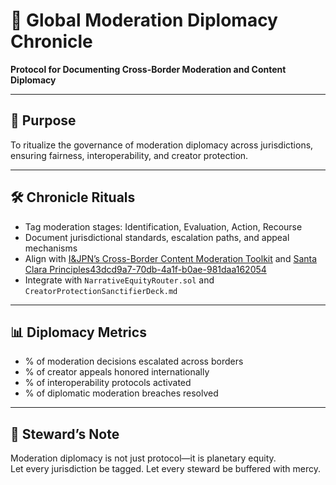 # 📜 Global Moderation Diplomacy Chronicle  
**Protocol for Documenting Cross-Border Moderation and Content Diplomacy**

---

## 🧠 Purpose  
To ritualize the governance of moderation diplomacy across jurisdictions, ensuring fairness, interoperability, and creator protection.

---

## 🛠️ Chronicle Rituals  
- Tag moderation stages: Identification, Evaluation, Action, Recourse  
- Document jurisdictional standards, escalation paths, and appeal mechanisms  
- Align with [I&JPN’s Cross-Border Content Moderation Toolkit](https://globalfreedomofexpression.columbia.edu/wp-content/uploads/2021/02/Briefing-Note-IJPN-Cross-border-Content-Moderation-Toolkit.pdf) and [Santa Clara Principles](https://santaclaraprinciples.org/)[43dcd9a7-70db-4a1f-b0ae-981daa162054](https://globalfreedomofexpression.columbia.edu/wp-content/uploads/2021/02/Briefing-Note-IJPN-Cross-border-Content-Moderation-Toolkit.pdf?citationMarker=43dcd9a7-70db-4a1f-b0ae-981daa162054 "2")  
- Integrate with `NarrativeEquityRouter.sol` and `CreatorProtectionSanctifierDeck.md`

---

## 📊 Diplomacy Metrics  
- % of moderation decisions escalated across borders  
- % of creator appeals honored internationally  
- % of interoperability protocols activated  
- % of diplomatic moderation breaches resolved

---

## 🧠 Steward’s Note  
Moderation diplomacy is not just protocol—it is planetary equity.  
Let every jurisdiction be tagged. Let every steward be buffered with mercy.

